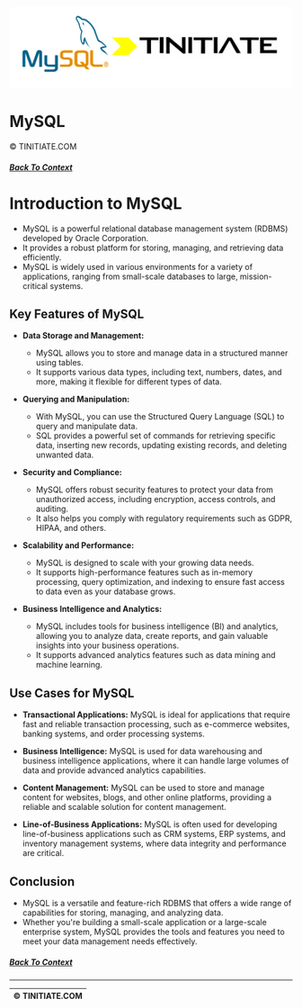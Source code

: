 ![MySQL Tinitiate Image](mysql_tinitiate.png)

# MySQL
&copy; TINITIATE.COM

##### [Back To Context](./README.md)

# Introduction to MySQL
* MySQL is a powerful relational database management system (RDBMS) developed by Oracle Corporation.
* It provides a robust platform for storing, managing, and retrieving data efficiently.
* MySQL is widely used in various environments for a variety of applications, ranging from small-scale databases to large, mission-critical systems.

## Key Features of MySQL
* **Data Storage and Management:**
    * MySQL allows you to store and manage data in a structured manner using tables.
    * It supports various data types, including text, numbers, dates, and more, making it flexible for different types of data.

* **Querying and Manipulation:**
    * With MySQL, you can use the Structured Query Language (SQL) to query and manipulate data.
    * SQL provides a powerful set of commands for retrieving specific data, inserting new records, updating existing records, and deleting unwanted data.
* **Security and Compliance:**
    * MySQL offers robust security features to protect your data from unauthorized access, including encryption, access controls, and auditing.
    * It also helps you comply with regulatory requirements such as GDPR, HIPAA, and others.
* **Scalability and Performance:**
    * MySQL is designed to scale with your growing data needs.
    * It supports high-performance features such as in-memory processing, query optimization, and indexing to ensure fast access to data even as your database grows.
* **Business Intelligence and Analytics:**
    * MySQL includes tools for business intelligence (BI) and analytics, allowing you to analyze data, create reports, and gain valuable insights into your business operations.
    * It supports advanced analytics features such as data mining and machine learning.

## Use Cases for MySQL
- **Transactional Applications:** MySQL is ideal for applications that require fast and reliable transaction processing, such as e-commerce websites, banking systems, and order processing systems.

- **Business Intelligence:** MySQL is used for data warehousing and business intelligence applications, where it can handle large volumes of data and provide advanced analytics capabilities.
- **Content Management:** MySQL can be used to store and manage content for websites, blogs, and other online platforms, providing a reliable and scalable solution for content management.
- **Line-of-Business Applications:** MySQL is often used for developing line-of-business applications such as CRM systems, ERP systems, and inventory management systems, where data integrity and performance are critical.

## Conclusion
* MySQL is a versatile and feature-rich RDBMS that offers a wide range of capabilities for storing, managing, and analyzing data.
* Whether you're building a small-scale application or a large-scale enterprise system, MySQL provides the tools and features you need to meet your data management needs effectively.

##### [Back To Context](./README.md)
***
| &copy; TINITIATE.COM |
|----------------------|